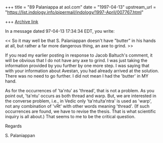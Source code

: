 +++
title = "89 Palaniappa at aol.com"
date = "1997-04-13"
upstream_url = "https://list.indology.info/pipermail/indology/1997-April/007767.html"

+++
[Archive link](https://list.indology.info/pipermail/indology/1997-April/007767.html)

In a message dated 97-04-13 17:34:34 EDT, you write:

<< So it may well be that S. Palaniappan doesn't have "butter" in his hands
at
 all, but rather a far more dangerous thing, an axe to grind. >>

If you read my earlier posting in response to Jacob Baltuch's comment, it
will be obvious that I do not have any axe to grind. I was just taking the
information provided by you further by one more step. I was saying that with
your information about Avestan, you had already arrived at the solution.
There was no need to go further. I did not mean I had the 'butter' in MY
hand.

As for the occurrences of 'ta'ntu' as 'thread', that is not a problem. As you
point out, 'ta'ntu' occurs as both thread and warp. But, we are interested in
the converse problem, i.e., in Vedic only 'ta'ntu/ta'ntra' is used as 'warp',
not any combination of 'vRt' with other words meaning 'thread'. (If such
occurrences are found, we have to revise the thesis. That is what scientific
inquiry is all about.) That seems to me to be the critical question. 

Regards

S. Palaniappan





